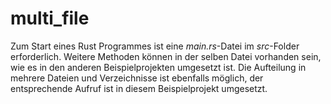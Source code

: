 # multi_file
Zum Start eines Rust Programmes ist eine *main.rs*-Datei im *src*-Folder erforderlich. Weitere Methoden können in der selben Datei vorhanden sein, wie es in den anderen Beispielprojekten umgesetzt ist. Die Aufteilung in mehrere Dateien und Verzeichnisse ist ebenfalls möglich, der entsprechende Aufruf ist in diesem Beispielprojekt umgesetzt.
